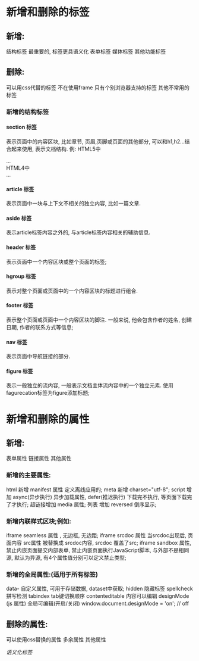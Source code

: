 # 新增和删除的标签

## 新增:
结构标签 最重要的, 标签更具语义化
表单标签
媒体标签
其他功能标签

## 删除:
可以用css代替的标签
不在使用frame
只有个别浏览器支持的标签
其他不常用的标签

### 新增的结构标签

#### section 标签
表示页面中的内容区块, 比如章节, 页眉,页脚或页面的其他部分, 可以和h1,h2...结合起来使用, 表示文档结构.
例: HTML5中<section>...</section>HTML4中<div>...</div>

#### article 标签
表示页面中一块与上下文不相关的独立内容, 比如一篇文章.

#### aside 标签
表示article标签内容之外的, 与article标签内容相关的辅助信息.

#### header 标签
表示页面中一个内容区块或整个页面的标签;

#### hgroup 标签
表示对整个页面或页面中的一个内容区块的标题进行组合.

#### footer 标签
表示整个页面或页面中一个内容区块的脚注. 一般来说, 他会包含作者的姓名, 创建日期, 作者的联系方式等信息;

#### nav 标签
表示页面中导航链接的部分.

#### figure 标签
表示一般独立的流内容, 一般表示文档主体流内容中的一个独立元素. 使用fagurecation标签为figure添加标题;

# 新增和删除的属性

## 新增:
表单属性
链接属性
其他属性

### 新增的主要属性:
html 新增 manifest 属性 定义离线应用的;
meta 新增 charset="utf-8";
script 增加 async(异步执行) 异步加载属性, defer(推迟执行) 下载完不执行, 等页面下载完了才执行;
超链接增加 media 属性;
列表 增加 reversed 倒序显示;
### 新增内联样式区块;例如:  
iframe seamless 属性 , 无边框, 无边距;
iframe srcdoc 属性 当srcdoc出现后, 页面内容 src属性 被替换成 srcdoc内容, srcdoc 覆盖了src;
iframe sandbox 属性, 禁止内嵌页面提交内部表单, 禁止内嵌页面执行JavaScript脚本, 与外部不是相同源, 默认为异源, 有4个属性值分别可以定义禁止类型;
### 新增的全局属性:(适用于所有标签)
data-<yourvalue> 自定义属性, 可用于存储数据, dataset中获取;
hidden  隐藏标签
spellcheck 拼写检测
tabindex tab键切换顺序
contenteditable 内容可以编辑
designMode (js 属性) 全局可编辑(开启/关闭) window.document.designMode = 'on';  // off

## 删除的属性:
可以使用css替换的属性
多余属性
其他属性


*语义化标签*
